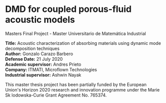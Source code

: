 # DMD for coupled porous-fluid acoustic models
Masters Final Project - Master Universitario de Matemática Industrial

**Title:** Acoustic characterization of absorbing materials using dynamic mode decomposition techniques<br/>
**Author:** Gonzalo Carazo Barbero<br/>
**Defense Date:** 21 July 2020<br/>
**Academic supervisor:** Andres Prieto<br/>
**Company:** ITMATI, Microflown Technologies<br/>
**Industrial supervisor:**  Ashwin Nayak<br/>

This master thesis project has been partially funded by the European Union's Horizon 2020 research and innovation programme under the
Marie Sk lodowska-Curie Grant Agreement No. 765374.
